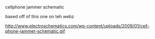 cellphone jammer schematic

based off of this one on teh webz

http://www.electroschematics.com/wp-content/uploads/2009/01/cell-phone-jammer-schematic.gif

